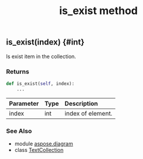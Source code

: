 ﻿---
title: is_exist method
second_title: Aspose.Diagram for Python via .NET API References
description: 
type: docs
weight: 40
url: /python-net/aspose.diagram/textcollection/is_exist/
is_root: false
---

## is_exist(index) {#int}

Is exist item in the collection.

### Returns 





```python
def is_exist(self, index):
    ...
```


| Parameter | Type | Description |
| :- | :- | :- |
| index | int | index of element. |



### See Also
* module [aspose.diagram](../../)
* class [TextCollection](/diagram/python-net/aspose.diagram/textcollection)
